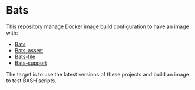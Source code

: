 # Bats

This repository manage Docker image build configuration to have an image with:

* [Bats](https://github.com/bats-core/bats-core)
* [Bats-assert](https://github.com/jasonkarns/bats-assert-1)
* [Bats-file](https://github.com/ztombol/bats-file)
* [Bats-support](https://github.com/ztombol/bats-support)

The target is to use the latest versions of these projects and build an image
to test BASH scripts.
